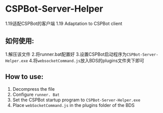 # CSPBot-Server-Helper
1.19适配CSPBot的客户端
1.19 Adaptation to CSPBot client

## 如何使用:
1.解压该文件
2.将runner.bat配置好
3.设置CSPBot启动程序为`CSPBot-Server-Helper.exe`
4.将`websocketCommand.js`放入BDS的plugins文件夹下即可

## How to use:
1. Decompress the file
2. Configure `runner. Bat`
3. Set the CSPBot startup program to `CSPBot-Server-Helper.exe`
4. Place `webSocketCommand.js` in the plugins folder of the BDS